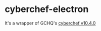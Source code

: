 # cyberchef-electron

It's a wrapper of GCHQ's [cyberchef v10.4.0](https://github.com/gchq/CyberChef)